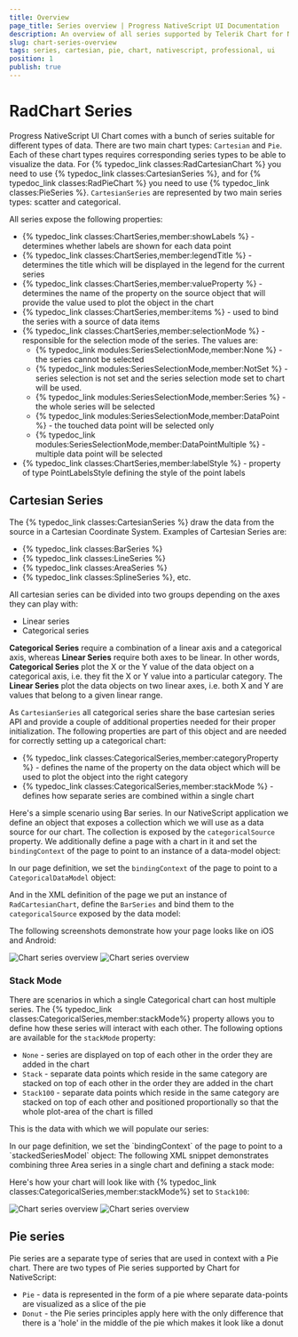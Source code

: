 ```yaml
---
title: Overview
page_title: Series overview | Progress NativeScript UI Documentation
description: An overview of all series supported by Telerik Chart for NativeScript
slug: chart-series-overview
tags: series, cartesian, pie, chart, nativescript, professional, ui
position: 1
publish: true
---
```

# RadChart Series
Progress NativeScript UI Chart comes with a bunch of series suitable for different types of data. There are two main chart types: `Cartesian` and `Pie`. Each of these chart types requires corresponding series types to be able to visualize the data. For {% typedoc_link classes:RadCartesianChart %} you need to use {% typedoc_link classes:CartesianSeries %}, and for {% typedoc_link classes:RadPieChart %} you need to use {% typedoc_link classes:PieSeries %}. `CartesianSeries` are represented by two main series types: scatter and categorical.

All series expose the following properties:

- {% typedoc_link classes:ChartSeries,member:showLabels %} - determines whether labels are shown for each data point
- {% typedoc_link classes:ChartSeries,member:legendTitle %} - determines the title which will be displayed in the legend for the current series
- {% typedoc_link classes:ChartSeries,member:valueProperty %} - determines the name of the property on the source object that will provide the value used to plot the object in the chart
- {% typedoc_link classes:ChartSeries,member:items %} - used to bind the series with a source of data items
- {% typedoc_link classes:ChartSeries,member:selectionMode %} - responsible for the selection mode of the series.
The values are:
    - {% typedoc_link modules:SeriesSelectionMode,member:None %} - the series cannot be selected
    - {% typedoc_link modules:SeriesSelectionMode,member:NotSet %} - series selection is not set and the series selection mode set to chart will be used.
    - {% typedoc_link modules:SeriesSelectionMode,member:Series %} - the whole series will be selected
    - {% typedoc_link modules:SeriesSelectionMode,member:DataPoint %} - the touched data point will be selected only
    - {% typedoc_link modules:SeriesSelectionMode,member:DataPointMultiple %} - multiple data point will be selected
- {% typedoc_link classes:ChartSeries,member:labelStyle %} - property of type PointLabelsStyle defining the style of the point labels

## Cartesian Series
The {% typedoc_link classes:CartesianSeries %} draw the data from the source in a Cartesian Coordinate System. Examples of Cartesian Series are:

- {% typedoc_link classes:BarSeries %}
- {% typedoc_link classes:LineSeries %}
- {% typedoc_link classes:AreaSeries %}
- {% typedoc_link classes:SplineSeries %}, etc.

All cartesian series can be divided into two groups depending on the axes they can play with:
- Linear series
- Categorical series

**Categorical Series** require a combination of a linear axis and a categorical axis, whereas **Linear Series** require both axes to be linear. In other words, **Categorical Series** plot the X or the Y value of the data object on a categorical axis, i.e. they fit the X or Y value into a particular category. The **Linear Series** plot the data objects on two linear axes, i.e. both X and Y are values that belong to a given linear range.

As `CartesianSeries` all categorical series share the base cartesian series API and provide a couple of additional properties needed for their proper initialization. The following properties are part of this object and are needed for correctly setting up a categorical chart:

- {% typedoc_link classes:CategoricalSeries,member:categoryProperty %} - defines the name of the property on the data object which will be used to plot the object into the right category
- {% typedoc_link classes:CategoricalSeries,member:stackMode %} - defines how separate series are combined within a single chart

Here's a simple scenario using Bar series. In our NativeScript application we define an object that exposes a collection which we will use as a data source for our chart. The collection is exposed by the `categoricalSource` property. We additionally define a page with a chart in it and set the `bindingContext` of the page to point to an instance of a data-model object:

<snippet id='categorical-source'/>

In our page definition, we set the `bindingContext` of the page to point to a `CategoricalDataModel` object:

<snippet id='binding-context-bar-series'/>

And in the XML definition of the page we put an instance of `RadCartesianChart`, define the `BarSeries` and bind them to the `categoricalSource` exposed by the data model:

<snippet id='bar-series'/>

The following screenshots demonstrate how your page looks like on iOS and Android:

![Chart series overview](../../../img/ns_ui/bar_series_android.png "Bar series on Android.") ![Chart series overview](../../../img/ns_ui/bar_series_ios.png "Bar series on iOS.")

### Stack Mode
There are scenarios in which a single Categorical chart can host multiple series. The {% typedoc_link classes:CategoricalSeries,member:stackMode%} property allows you to define how these series will interact with each other. The following options are available for the `stackMode` property:

- `None` - series are displayed on top of each other in the order they are added in the chart
- `Stack` - separate data points which reside in the same category are stacked on top of each other in the order they are added in the chart
- `Stack100` - separate data points which reside in the same category are stacked on top of each other and positioned proportionally so that the whole plot-area of the chart is filled

This is the data with which we will populate our series:

<snippet id='stacked-series-model'/>
In our page definition, we set the `bindingContext` of the page to point to a `stackedSeriesModel` object:

<snippet id='stacked-series-binding-context'/>
The following XML snippet demonstrates combining three Area series in a single chart and defining a stack mode:

<snippet id='stacked-series'/>

Here's how your chart will look like with {% typedoc_link classes:CategoricalSeries,member:stackMode%} set to `Stack100`:

![Chart series overview](../../../img/ns_ui/stacked_area_series_android.png "Bar series on Android.") ![Chart series overview](../../../img/ns_ui/stacked_area_series_ios.png "Bar series on iOS.")

## Pie series
Pie series are a separate type of series that are used in context with a Pie chart. There are two types of Pie series supported by Chart for NativeScript:

- `Pie` - data is represented in the form of a pie where separate data-points are visualized as a slice of the pie
- `Donut` - the Pie series principles apply here with the only difference that there is a 'hole' in the middle of the pie which makes it look like a donut
